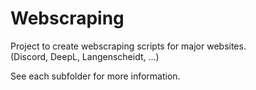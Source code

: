 # Webscraping
Project to create webscraping scripts for major websites.<br />
(Discord, DeepL, Langenscheidt, ...)

See each subfolder for more information.
